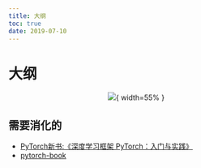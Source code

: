 ```yaml
---
title: 大纲
toc: true
date: 2019-07-10
---
```

# 大纲


<center>

![](http://images.iterate.site/blog/image/20190710/pwx8cuCfh6WE.png?imageslim){ width=55% }

</center>



## 需要消化的

- [PyTorch新书:《深度学习框架 PyTorch：入门与实践》](https://zhuanlan.zhihu.com/p/31712507)
- [pytorch-book](https://github.com/chenyuntc/pytorch-book)
